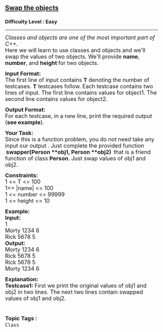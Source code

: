 <h2><a href="https://practice.geeksforgeeks.org/problems/swap-the-objects/1?page=1&category[]=Class&sortBy=submissions">Swap the objects</a></h2><h3>Difficulty Level : Easy</h3><hr><div class="problems_problem_content__Xm_eO"><p><span style="font-size:18px"><em>Classes and objects are one of the most important part of C++. </em><br>
Here we will learn to use classes and objects and we'll swap the values of two objects. We'll provide <strong>name</strong>, <strong>number</strong>, and <strong>height </strong>for two objects. </span></p>

<p><span style="font-size:18px"><strong>Input Format:</strong><br>
The first line of input contains <strong>T</strong> denoting the number of testcases. <strong>T</strong> testcases follow. Each testcase contains two lines of input. The first line contains values for object1. The second line contains values for object2.</span></p>

<p><span style="font-size:18px"><strong>Output Format:</strong><br>
For each testcase, in a new line, print the required output (<strong>see example</strong>).</span></p>

<p><span style="font-size:18px"><strong>Your Task:</strong><br>
Since this is a function problem, you do not need take any input our output . Just complete the provided function </span><strong>&nbsp;<span style="font-size:18px">swapper(Person **obj1, Person **obj2)&nbsp; </span></strong><span style="font-size:18px">that is a friend function of class <strong>Person</strong>. Just swap values of obj1 and obj2.</span></p>

<p><strong><span style="font-size:18px">Constraints:</span></strong><br>
<span style="font-size:18px">1 &lt;= T &lt;= 100<br>
1&lt;= |name| &lt;= 100<br>
1 &lt;= number &lt;= 99999<br>
1 &lt;= height &lt;= 10</span></p>

<p><span style="font-size:18px"><strong>Example:</strong><br>
<strong>Input:</strong><br>
1<br>
Morty 1234 6<br>
Rick 5678 5</span><br>
<strong><span style="font-size:18px">Output:</span></strong><br>
<span style="font-size:18px">Morty 1234 6 </span><br>
<span style="font-size:18px">Rick 5678 5 </span><br>
<span style="font-size:18px">Rick 5678 5 </span><br>
<span style="font-size:18px">Morty 1234 6</span></p>

<p><strong><span style="font-size:18px">Explanation:<br>
Testcase1: </span></strong><span style="font-size:18px">First we print the original values of obj1 and obj2 in two lines. The next two lines contain swapped values of obj1 and obj2.</span></p>
</div><br><p><span style=font-size:18px><strong>Topic Tags : </strong><br><code>Class</code>&nbsp;